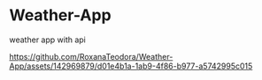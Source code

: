 # Weather-App
weather app with api 


https://github.com/RoxanaTeodora/Weather-App/assets/142969879/d01e4b1a-1ab9-4f86-b977-a5742995c015

